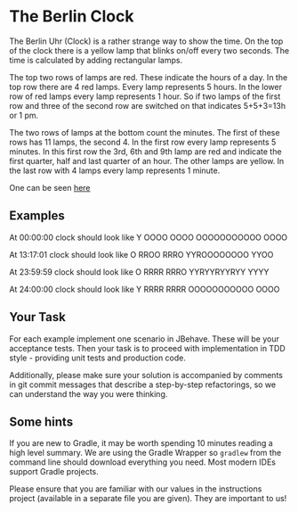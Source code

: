 # The Berlin Clock

The Berlin Uhr (Clock) is a rather strange way to show the time. On the top of the clock there is a yellow lamp that
blinks on/off every two seconds. The time is calculated by adding rectangular lamps.
 
The top two rows of lamps are red. These indicate the hours of a day. In the top row there are 4 red lamps. Every lamp
represents 5 hours. In the lower row of red lamps every lamp represents 1 hour. So if two lamps of the first row and
three of the second row are switched on that indicates 5+5+3=13h or 1 pm.
 
The two rows of lamps at the bottom count the minutes. The first of these rows has 11 lamps, the second 4. In the
first row every lamp represents 5 minutes. In this first row the 3rd, 6th and 9th lamp are red and indicate the first
quarter, half and last quarter of an hour. The other lamps are yellow. In the last row with 4 lamps every lamp
represents 1 minute.

One can be seen [here](http://uniqueclocks.co.uk/media/berlin~clock.jpg~1.gif)

## Examples

At 00:00:00 clock should look like
Y
OOOO
OOOO
OOOOOOOOOOO
OOOO

At 13:17:01 clock should look like
O
RROO
RRRO
YYROOOOOOOO
YYOO

At 23:59:59 clock should look like
O
RRRR
RRRO
YYRYYRYYRYY
YYYY

At 24:00:00 clock should look like
Y
RRRR
RRRR
OOOOOOOOOOO
OOOO

## Your Task

For each example implement one scenario in JBehave. These will be your acceptance tests.
Then your task is to proceed with implementation in TDD style - providing unit tests and production code.

Additionally, please make sure your solution is accompanied by comments in git commit messages that describe a step-by-step refactorings, so we can understand the way you were thinking.

## Some hints
If you are new to Gradle, it may be worth spending 10 minutes reading a high level summary.  We are using the Gradle
Wrapper so `gradlew` from the command line should download everything you need.  Most modern IDEs support Gradle projects.

Please ensure that you are familiar with our values in the instructions project (available in a separate file you are given). They are important to us!